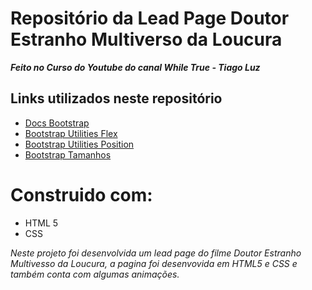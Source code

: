 # Repositório da Lead Page Doutor Estranho Multiverso da Loucura
 **_Feito no Curso do Youtube do canal While True - Tiago Luz_**
 
 ## Links utilizados neste repositório
 
* [Docs Bootstrap](https://getbootstrap.com/docs/5.2/getting-started/introduction/)
* [Bootstrap Utilities Flex](https://getbootstrap.com/docs/5.2/utilities/flex/)
* [Bootstrap Utilities Position](https://getbootstrap.com/docs/5.2/utilities/position/)
* [Bootstrap Tamanhos](https://getbootstrap.com/docs/5.2/layout/grid/)

# Construido com:
* HTML 5
* CSS 

_Neste projeto foi desenvolvida um lead page do filme Doutor Estranho Multivesso da Loucura, a pagina foi desenvovida em HTML5 e CSS e também conta com algumas animações._
